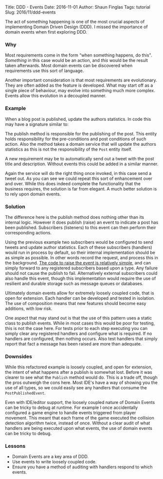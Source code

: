 Title: DDD - Events
Date: 2016-11-01
Author: Shaun Finglas
Tags: tutorial
Slug: 2016/11/ddd-events

The act of something happening is one of the most crucial aspects of implementing Domain Driven Design (DDD). I missed the importance of domain events when first exploring DDD.

### Why

Most requirements come in the form <q>when something happens, do this</q>. <em>Something</em> in this case would be an action, and *this* would be the result taken afterwards. Most domain events can be discovered when requirements use this sort of language.

Another important consideration is that most requirements are evolutionary. They are often added as the feature is developed. What may start off as a single piece of behaviour, may evolve into something much more complex. Events allow this evolution in a decoupled manner.

### Example

When a blog post is published, update the authors statistics</q>. In code this may have a signature similar to:

<script src="https://gist.github.com/Finglas/514772dbb07895410be283fa71067b97.js"></script>

The publish method is responsible for the publishing of the post. This entity holds responsibility for the pre-conditions and post conditions of such action. Also the method takes a domain service that will update the authors statistics as this is not the responsibility of the `Post` entity itself.

A new requirement may be to automatically send out a tweet with the post title and description. Without events this could be added in a similar manner.

<script src="https://gist.github.com/Finglas/ad891cd9cb64cae26f18470bd15b7e6e.js"></script>

Again the service will do the right thing once invoked, in this case send a tweet out. As you can see we could repeat this sort of enhancement over and over. While this does indeed complete the functionality that the business requires, the solution is far from elegant. A much better solution is to rely upon domain events.

### Solution

<script src="https://gist.github.com/Finglas/8b5bd981aa9e0ba33ae041122a6a448b.js"></script>

The difference here is the publish method does nothing other than its internal logic. However it does publish (raise) an event to indicate a post has been published. Subscribers (listeners) to this event can then perform their corresponding actions.

Using the previous example two subscribers would be configured to send tweets and update author statistics. Each of these subscribers (handlers) would run in process by default, so their internal implementation should be as simple as possible. In other words record the request, and process this in the background. <a href="http://udidahan.com/2009/06/14/domain-events-salvation/">The code to raise the event is relatively simple</a>, and can simply forward to any registered subscribers based upon a type. Any failure should not cause the publish to fail. Alternatively external subscribers could also handle this event, though this implementation would require the use of resilient and durable storage such as message queues or databases.

Ultimately domain events allow for extremely loosely coupled code, that is open for extension. Each handler can be developed and tested in isolation. The use of composition means that new features should become easy additions, with low risk.

One aspect that may stand out is that the use of this pattern uses a static class to publish events. While in most cases this would be poor for testing, this is not the case here. For tests prior to each step executing you can simply clear any registered handlers and configure what is required. If no handlers are configured, then nothing occurs. Also test handlers that simply report that fact a message has been raised are more than adequate.

### Downsides

While this refactored example is loosely coupled, and open for extension, the intent of what happens after a publish is somewhat lost. Before it was clearer to see what the <code>Publish</code> method would do. This is a trade off, though the pros outweigh the cons here. Most IDE's have a way of showing you the use of all types, so we could easily see any handlers that consume the `PostPublishedEvent`.

Even with IDE/editor support, the loosely coupled nature of Domain Events can be tricky to debug at runtime. For example I once accidentally configured a game engine to handle events triggered from player movement. This meant that each frame of the game executed the collision detection algorithm twice, instead of once. Without a clear audit of what handlers are being executed upon what events, the use of domain events can be tricky to debug.

### Lessons

- Domain Events are a key area of DDD.
- Use events to write loosely coupled code.
- Ensure you have a method of auditing with handlers respond to which events.